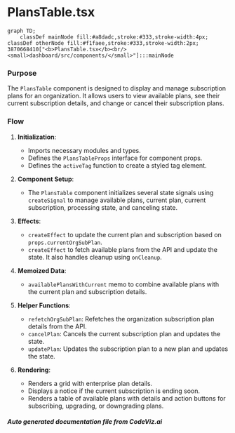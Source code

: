 # PlansTable.tsx

```mermaid
graph TD;
    classDef mainNode fill:#a8dadc,stroke:#333,stroke-width:4px;
classDef otherNode fill:#f1faee,stroke:#333,stroke-width:2px;
3870668410["<b>PlansTable.tsx</b><br/><small>dashboard/src/components/</small>"]:::mainNode

```
### Purpose
The `PlansTable` component is designed to display and manage subscription plans for an organization. It allows users to view available plans, see their current subscription details, and change or cancel their subscription plans.

### Flow
1. **Initialization**:
   - Imports necessary modules and types.
   - Defines the `PlansTableProps` interface for component props.
   - Defines the `activeTag` function to create a styled tag element.

2. **Component Setup**:
   - The `PlansTable` component initializes several state signals using `createSignal` to manage available plans, current plan, current subscription, processing state, and canceling state.

3. **Effects**:
   - `createEffect` to update the current plan and subscription based on `props.currentOrgSubPlan`.
   - `createEffect` to fetch available plans from the API and update the state. It also handles cleanup using `onCleanup`.

4. **Memoized Data**:
   - `availablePlansWithCurrent` memo to combine available plans with the current plan and subscription details.

5. **Helper Functions**:
   - `refetchOrgSubPlan`: Refetches the organization subscription plan details from the API.
   - `cancelPlan`: Cancels the current subscription plan and updates the state.
   - `updatePlan`: Updates the subscription plan to a new plan and updates the state.

6. **Rendering**:
   - Renders a grid with enterprise plan details.
   - Displays a notice if the current subscription is ending soon.
   - Renders a table of available plans with details and action buttons for subscribing, upgrading, or downgrading plans.

##### Auto generated documentation file from CodeViz.ai
